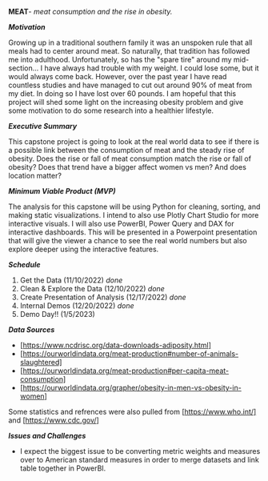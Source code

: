 **MEAT**- *meat consumption and the rise in obesity.*


***Motivation***

Growing up in a traditional southern family it was an unspoken rule that all meals had to center around meat. So naturally, that tradition has followed me into adulthood. Unfortunately, so has the "spare tire" around my mid-section... I have always had trouble with my weight. I could lose some, but it would always come back. However, over the past year I have read countless studies and have managed to cut out around 90% of meat from my diet. In doing so I have lost over 60 pounds. I am hopeful that this project will shed some light on the increasing obesity problem and give some motivation to do some research into a healthier lifestyle.

***Executive Summary***

This capstone project is going to look at the real world data to see if there is a possible link between the consumption of meat and the steady rise of obesity. Does the rise or fall of meat consumption match the rise or fall of obesity? Does that trend have a bigger affect women vs men? And does location matter?

***Minimum Viable Product (MVP)***

The analysis for this capstone will be using Python for cleaning, sorting, and making static visualizations. I intend to also use Plotly Chart Studio for more interactive visuals. I will also use PowerBI, Power Query and DAX for interactive dashboards. This will be presented in a Powerpoint presentation that will give the viewer a chance to see the real world numbers but also explore deeper using the interactive features.

***Schedule***

1. Get the Data (11/10/2022) *done*
2. Clean & Explore the Data (12/10/2022) *done*
3. Create Presentation of Analysis (12/17/2022) *done*
4. Internal Demos (12/20/2022) *done*
5. Demo Day!! (1/5/2023)

***Data Sources***

* [https://www.ncdrisc.org/data-downloads-adiposity.html]
* [https://ourworldindata.org/meat-production#number-of-animals-slaughtered]
* [https://ourworldindata.org/meat-production#per-capita-meat-consumption]
* [https://ourworldindata.org/grapher/obesity-in-men-vs-obesity-in-women]

Some statistics and refrences were also pulled from [https://www.who.int/] and [https://www.cdc.gov/]

***Issues and Challenges***

* I expect the biggest issue to be converting metric weights and measures over to American standard measures in order to merge datasets and link table together in PowerBI.


